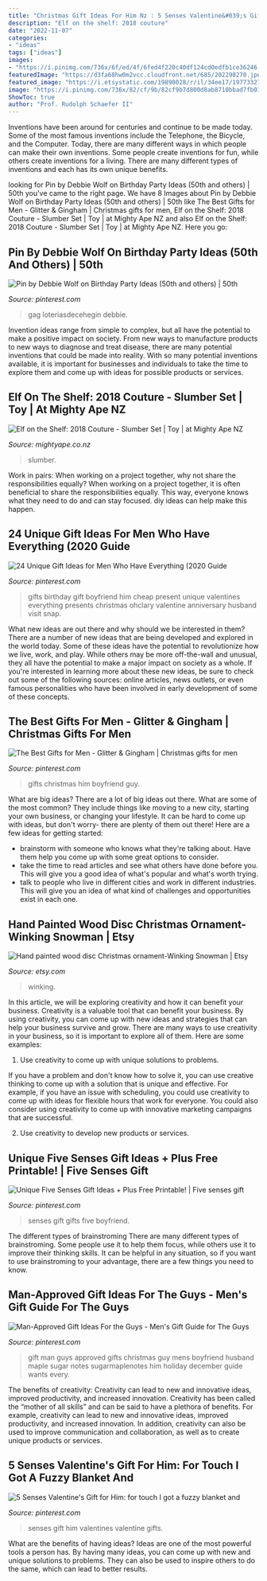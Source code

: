 ```yaml
---
title: "Christmas Gift Ideas For Him Nz : 5 Senses Valentine&#039;s Gift For Him: For Touch I Got A Fuzzy Blanket And"
description: "Elf on the shelf: 2018 couture"
date: "2022-11-07"
categories:
- "ideas"
tags: ["ideas"]
images:
- "https://i.pinimg.com/736x/6f/ed/4f/6fed4f220c40df124cd0edfb1ce36246--guy-gifts-gifts-for-him.jpg"
featuredImage: "https://d3fa68hw0m2vcc.cloudfront.net/685/202298270.jpeg"
featured_image: "https://i.etsystatic.com/19890028/r/il/34ee17/1977332705/il_794xN.1977332705_gnrd.jpg"
image: "https://i.pinimg.com/736x/82/cf/9b/82cf9b7d800d8ab8710bbad7fb018823.jpg"
ShowToc: true
author: "Prof. Rudolph Schaefer II"
---
```



Inventions have been around for centuries and continue to be made today. Some of the most famous inventions include the Telephone, the Bicycle, and the Computer. Today, there are many different ways in which people can make their own inventions. Some people create inventions for fun, while others create inventions for a living. There are many different types of inventions and each has its own unique benefits.

	

		
looking for Pin by Debbie Wolf on Birthday Party Ideas (50th and others) | 50th you've came to the right page. We have 8 Images about Pin by Debbie Wolf on Birthday Party Ideas (50th and others) | 50th like The Best Gifts for Men - Glitter &amp; Gingham | Christmas gifts for men, Elf on the Shelf: 2018 Couture - Slumber Set | Toy | at Mighty Ape NZ and also Elf on the Shelf: 2018 Couture - Slumber Set | Toy | at Mighty Ape NZ. Here you go:
		
    
## Pin By Debbie Wolf On Birthday Party Ideas (50th And Others) | 50th

<img loading=lazy src="https://i.pinimg.com/736x/04/55/23/045523d3d85bfbc205d77467e5164db0.jpg" onerror="this.onerror=null;this.src='https://tse3.mm.bing.net/th?id=OIP.c98TBaO60mx4wEcQ_qwK1wHaKt&amp;pid=15.1';" alt="Pin by Debbie Wolf on Birthday Party Ideas (50th and others) | 50th">

_Source: pinterest.com_

>gag loteriasdecehegin debbie. 

	

Invention ideas range from simple to complex, but all have the potential to make a positive impact on society. From new ways to manufacture products to new ways to diagnose and treat disease, there are many potential inventions that could be made into reality. With so many potential inventions available, it is important for businesses and individuals to take the time to explore them and come up with ideas for possible products or services.

    
## Elf On The Shelf: 2018 Couture - Slumber Set | Toy | At Mighty Ape NZ

<img loading=lazy src="https://d3fa68hw0m2vcc.cloudfront.net/685/202298270.jpeg" onerror="this.onerror=null;this.src='https://tse2.mm.bing.net/th?id=OIP.8L8KSqUC5zgB36sRG9fHUwHaHa&amp;pid=15.1';" alt="Elf on the Shelf: 2018 Couture - Slumber Set | Toy | at Mighty Ape NZ">

_Source: mightyape.co.nz_

>slumber. 

	

Work in pairs: When working on a project together, why not share the responsibilities equally?
When working on a project together, it is often beneficial to share the responsibilities equally. This way, everyone knows what they need to do and can stay focused. diy ideas can help make this happen.

    
## 24 Unique Gift Ideas For Men Who Have Everything (2020 Guide

<img loading=lazy src="https://i.pinimg.com/736x/f3/db/c9/f3dbc988f0ede4f6fb11b03ce7a60322.jpg" onerror="this.onerror=null;this.src='https://tse4.mm.bing.net/th?id=OIP.UtcSuagDlzg_-jfMgIj2mAHaM9&amp;pid=15.1';" alt="24 Unique Gift Ideas for Men Who Have Everything (2020 Guide">

_Source: pinterest.com_

>gifts birthday gift boyfriend him cheap present unique valentines everything presents christmas ohclary valentine anniversary husband visit snap. 

	

What new ideas are out there and why should we be interested in them?
There are a number of new ideas that are being developed and explored in the world today. Some of these ideas have the potential to revolutionize how we live, work, and play. While others may be more off-the-wall and unusual, they all have the potential to make a major impact on society as a whole. If you're interested in learning more about these new ideas, be sure to check out some of the following sources: online articles, news outlets, or even famous personalities who have been involved in early development of some of these concepts.

    
## The Best Gifts For Men - Glitter &amp; Gingham | Christmas Gifts For Men

<img loading=lazy src="https://i.pinimg.com/736x/6f/ed/4f/6fed4f220c40df124cd0edfb1ce36246--guy-gifts-gifts-for-him.jpg" onerror="this.onerror=null;this.src='https://tse2.mm.bing.net/th?id=OIP.u9G_2J4ZwkDb4njNOBiJdwHaMV&amp;pid=15.1';" alt="The Best Gifts for Men - Glitter &amp; Gingham | Christmas gifts for men">

_Source: pinterest.com_

>gifts christmas him boyfriend guy. 

	

What are big ideas?
There are a lot of big ideas out there. What are some of the most common? They include things like moving to a new city, starting your own business, or changing your lifestyle. It can be hard to come up with ideas, but don't worry- there are plenty of them out there! Here are a few ideas for getting started: 
- brainstorm with someone who knows what they're talking about. Have them help you come up with some great options to consider. 
- take the time to read articles and see what others have done before you. This will give you a good idea of what's popular and what's worth trying. 
- talk to people who live in different cities and work in different industries. This will give you an idea of what kind of challenges and opportunities exist in each one.

    
## Hand Painted Wood Disc Christmas Ornament-Winking Snowman | Etsy

<img loading=lazy src="https://i.etsystatic.com/19890028/r/il/34ee17/1977332705/il_794xN.1977332705_gnrd.jpg" onerror="this.onerror=null;this.src='https://tse1.mm.bing.net/th?id=OIP.XONob5KsXDddYFaO5mBpPAHaLH&amp;pid=15.1';" alt="Hand painted wood disc Christmas ornament-Winking Snowman | Etsy">

_Source: etsy.com_

>winking. 

	

In this article, we will be exploring creativity and how it can benefit your business.
Creativity is a valuable tool that can benefit your business. By using creativity, you can come up with new ideas and strategies that can help your business survive and grow. There are many ways to use creativity in your business, so it is important to explore all of them. Here are some examples:
1. Use creativity to come up with unique solutions to problems.

If you have a problem and don't know how to solve it, you can use creative thinking to come up with a solution that is unique and effective. For example, if you have an issue with scheduling, you could use creativity to come up with ideas for flexible hours that work for everyone. You could also consider using creativity to come up with innovative marketing campaigns that are successful.

2. Use creativity to develop new products or services.

    
## Unique Five Senses Gift Ideas + Plus Free Printable! | Five Senses Gift

<img loading=lazy src="https://i.pinimg.com/736x/82/cf/9b/82cf9b7d800d8ab8710bbad7fb018823.jpg" onerror="this.onerror=null;this.src='https://tse3.mm.bing.net/th?id=OIP.k7xXhgKB4VrPV5FWrD2RZAHaLG&amp;pid=15.1';" alt="Unique Five Senses Gift Ideas + Plus Free Printable! | Five senses gift">

_Source: pinterest.com_

>senses gift gifts five boyfriend. 

	

The different types of brainstroming
There are many different types of brainstroming. Some people use it to help them focus, while others use it to improve their thinking skills. It can be helpful in any situation, so if you want to use brainstroming to your advantage, there are a few things you need to know.

    
## Man-Approved Gift Ideas For The Guys - Men&#039;s Gift Guide For The Guys

<img loading=lazy src="https://i.pinimg.com/736x/6f/4a/0f/6f4a0f6d65b61a1258b7db3ed6a463a4.jpg" onerror="this.onerror=null;this.src='https://tse4.mm.bing.net/th?id=OIP.w8G_fznPpnILVNVNTur-ywHaNK&amp;pid=15.1';" alt="Man-Approved Gift Ideas For the Guys - Men&#039;s Gift Guide for The Guys">

_Source: pinterest.com_

>gift man guys approved gifts christmas guy mens boyfriend husband maple sugar notes sugarmaplenotes him holiday december guide wants every. 

	

The benefits of creativity: Creativity can lead to new and innovative ideas, improved productivity, and increased innovation.
Creativity has been called the “mother of all skills” and can be said to have a plethora of benefits. For example, creativity can lead to new and innovative ideas, improved productivity, and increased innovation. In addition, creativity can also be used to improve communication and collaboration, as well as to create unique products or services.

    
## 5 Senses Valentine&#039;s Gift For Him: For Touch I Got A Fuzzy Blanket And

<img loading=lazy src="https://i.pinimg.com/736x/a0/cd/ec/a0cdec8cacc7931c94ef833f9e4d111d.jpg" onerror="this.onerror=null;this.src='https://tse1.mm.bing.net/th?id=OIP.90-WRLVACrzbhLXHZOwXBQHaJ3&amp;pid=15.1';" alt="5 Senses Valentine&#039;s Gift for Him: for touch I got a fuzzy blanket and">

_Source: pinterest.com_

>senses gift him valentines valentine gifts. 

	

What are the benefits of having ideas?
Ideas are one of the most powerful tools a person has. By having many ideas, you can come up with new and unique solutions to problems. They can also be used to inspire others to do the same, which can lead to better results.

